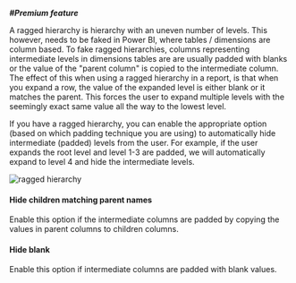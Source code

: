 _**#Premium feature**_  

A ragged hierarchy is hierarchy with an uneven number of levels. This however, needs to be faked in Power BI, where tables / dimensions are column based. To fake ragged hierarchies, columns representing intermediate levels in dimensions tables are are usually padded with blanks or the value of the "parent column" is copied to the intermediate column. The effect of this when using a ragged hierarchy in a report, is that when you expand a row, the value of the expanded level is either blank or it matches the parent. This forces the user to expand multiple levels with the seemingly exact same value all the way to the lowest level.  

If you have a ragged hierarchy, you can enable the appropriate option (based on which padding technique you are using) to automatically hide intermediate (padded) levels from the user. For example, if the user expands the root level and level 1-3 are padded, we will automatically expand to level 4 and hide the intermediate levels. 

![ragged hierarchy](https://profitbasedocs.blob.core.windows.net/pbireportingmatrix/Ragged_hierarchy.PNG)  

#### Hide children matching parent names  
Enable this option if the intermediate columns are padded by copying the values in parent columns to children columns.  

#### Hide blank  
Enable this option if intermediate columns are padded with blank values.